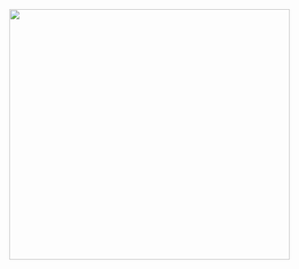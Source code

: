 <img src="https://i.giphy.com/media/v1.Y2lkPTc5MGI3NjExbTltcDlwMGtvYXR4YWhkeTBpa252MmU1ZjNqaHE5MjEwamJhMnRvMCZlcD12MV9pbnRlcm5hbF9naWZfYnlfaWQmY3Q9Zw/QR8m21Hkb4eLm/giphy.gif" width="100%" height="450px" />
